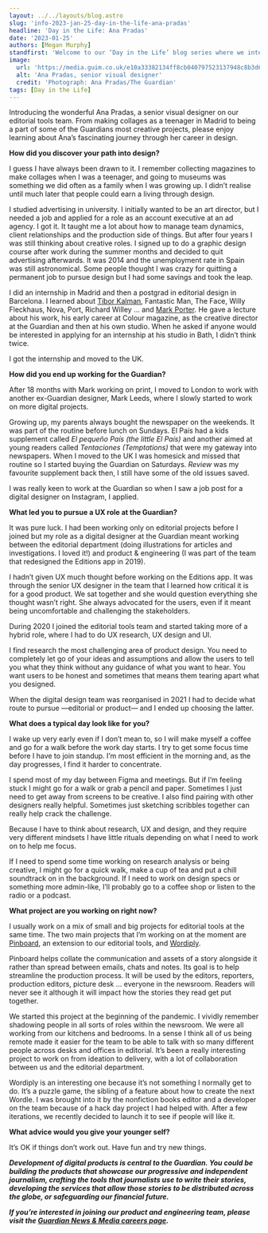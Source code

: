 ```yaml
---
layout: ../../layouts/blog.astro
slug: 'info-2023-jan-25-day-in-the-life-ana-pradas'
headline: 'Day in the Life: Ana Pradas'
date: '2023-01-25'
authors: [Megan Murphy]
standfirst: 'Welcome to our ‘Day in the Life’ blog series where we interview a colleague from the product and engineering department to reflect on their career and experiences at the Guardian'
image:
  url: 'https://media.guim.co.uk/e10a33382134ff8cb040797523137948c8b3d632/0_102_288_360/288.jpg'
  alt: 'Ana Pradas, senior visual designer'
  credit: 'Photograph: Ana Pradas/The Guardian'
tags: [Day in the Life]
---
```


  
Introducing the wonderful Ana Pradas, a senior visual designer on our editorial tools team. From making collages as a teenager in Madrid to being a part of some of the Guardians most creative projects, please enjoy learning about Ana’s fascinating journey through her career in design.

**How did you discover your path into design?**

I guess I have always been drawn to it. I remember collecting magazines to make collages when I was a teenager, and going to museums was something we did often as a family when I was growing up. I didn’t realise until much later that people could earn a living through design.

I studied advertising in university. I initially wanted to be an art director, but I needed a job and applied for a role as an account executive at an ad agency. I got it. It taught me a lot about how to manage team dynamics, client relationships and the production side of things. But after four years I was still thinking about creative roles. I signed up to do a graphic design course after work during the summer months and decided to quit advertising afterwards. It was 2014 and the unemployment rate in Spain was still astronomical. Some people thought I was crazy for quitting a permanent job to pursue design but I had some savings and took the leap.

I did an internship in Madrid and then a postgrad in editorial design in Barcelona. I learned about [Tibor Kalman](https://www.theguardian.com/news/1999/may/07/guardianobituaries.markporter), Fantastic Man, The Face, Willy Fleckhaus, Nova, Port, Richard Willey ... and [Mark Porter](https://www.theguardian.com/profile/markporter). He gave a lecture about his work, his early career at Colour magazine, as the creative director at the Guardian and then at his own studio. When he asked if anyone would be interested in applying for an internship at his studio in Bath, I didn’t think twice.

I got the internship and moved to the UK.

**How did you end up working for the Guardian?**

After 18 months with Mark working on print, I moved to London to work with another ex-Guardian designer, Mark Leeds, where I slowly started to work on more digital projects.

Growing up, my parents always bought the newspaper on the weekends. It was part of the routine before lunch on Sundays. El País had a kids supplement called _El pequeño País (the little El País)_ and another aimed at young readers called _Tentaciones (Temptations)_ that were my gateway into newspapers. When I moved to the UK I was homesick and missed that routine so I started buying the Guardian on Saturdays. _Review_ was my favourite supplement back then, I still have some of the old issues saved.

I was really keen to work at the Guardian so when I saw a job post for a digital designer on Instagram, I applied.

**What led you to pursue a UX role at the Guardian?**

It was pure luck. I had been working only on editorial projects before I joined but my role as a digital designer at the Guardian meant working between the editorial department (doing illustrations for articles and investigations. I loved it!) and product & engineering (I was part of the team that redesigned the Editions app in 2019).

I hadn’t given UX much thought before working on the Editions app. It was through the senior UX designer in the team that I learned how critical it is for a good product. We sat together and she would question everything she thought wasn’t right. She always advocated for the users, even if it meant being uncomfortable and challenging the stakeholders.

During 2020 I joined the editorial tools team and started taking more of a hybrid role, where I had to do UX research, UX design and UI.

I find research the most challenging area of product design. You need to completely let go of your ideas and assumptions and allow the users to tell you what they think without any guidance of what you want to hear. You want users to be honest and sometimes that means them tearing apart what you designed.

When the digital design team was reorganised in 2021 I had to decide what route to pursue —editorial or product— and I ended up choosing the latter.

**What does a typical day look like for you?**

I wake up very early even if I don’t mean to, so I will make myself a coffee and go for a walk before the work day starts. I try to get some focus time before I have to join standup. I’m most efficient in the morning and, as the day progresses, I find it harder to concentrate.

I spend most of my day between Figma and meetings. But if I’m feeling stuck I might go for a walk or grab a pencil and paper. Sometimes I just need to get away from screens to be creative. I also find pairing with other designers really helpful. Sometimes just sketching scribbles together can really help crack the challenge.

Because I have to think about research, UX and design, and they require very different mindsets I have little rituals depending on what I need to work on to help me focus.

If I need to spend some time working on research analysis or being creative, I might go for a quick walk, make a cup of tea and put a chill soundtrack on in the background. If I need to work on design specs or something more admin-like, I’ll probably go to a coffee shop or listen to the radio or a podcast.

**What project are you working on right now?**

I usually work on a mix of small and big projects for editorial tools at the same time. The two main projects that I’m working on at the moment are [Pinboard](https://github.com/guardian/pinboard), an extension to our editorial tools, and [Wordiply](https://www.wordiply.com).

Pinboard helps collate the communication and assets of a story alongside it rather than spread between emails, chats and notes. Its goal is to help streamline the production process. It will be used by the editors, reporters, production editors, picture desk … everyone in the newsroom. Readers will never see it although it will impact how the stories they read get put together.

We started this project at the beginning of the pandemic. I vividly remember shadowing people in all sorts of roles within the newsroom. We were all working from our kitchens and bedrooms. In a sense I think all of us being remote made it easier for the team to be able to talk with so many different people across desks and offices in editorial. It’s been a really interesting project to work on from ideation to delivery, with a lot of collaboration between us and the editorial department.

Wordiply is an interesting one because it’s not something I normally get to do. It’s a puzzle game, the sibling of a feature about how to create the next Wordle. I was brought into it by the nonfiction books editor and a developer on the team because of a hack day project I had helped with. After a few iterations, we recently decided to launch it to see if people will like it.

**What advice would you give your younger self?**

It’s OK if things don’t work out. Have fun and try new things.

_**Development of digital products is central to the Guardian. You could be building the products that showcase our progressive and independent journalism, crafting the tools that journalists use to write their stories, developing the services that allow those stories to be distributed across the globe, or safeguarding our financial future.**_

_**If you’re interested in joining our product and engineering team, please visit the [Guardian News & Media careers page](https://workforus.theguardian.com/).**_
